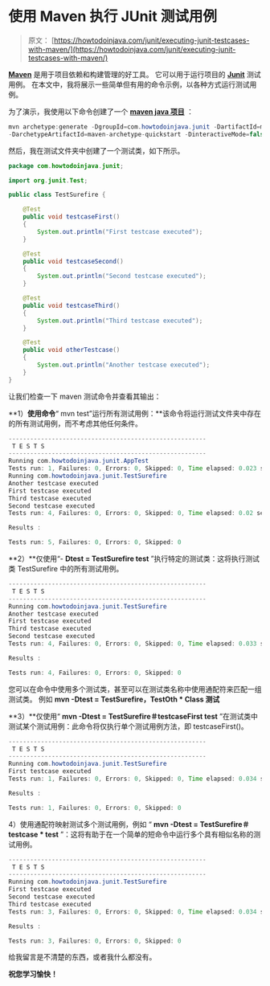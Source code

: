# 使用 Maven 执行 JUnit 测试用例

> 原文： [https://howtodoinjava.com/junit/executing-junit-testcases-with-maven/](https://howtodoinjava.com/junit/executing-junit-testcases-with-maven/)

[**Maven**](//howtodoinjava.com/maven/ "Maven") 是用于项目依赖和构建管理的好工具。 它可以用于运行项目的 [**Junit**](//howtodoinjava.com/junit/ "JUnit") 测试用例。 在本文中，我将展示一些简单但有用的命令示例，以各种方式运行测试用例。

为了演示，我使用以下命令创建了一个 [**maven java 项目**](//howtodoinjava.com/maven/create-a-simple-java-project-using-maven/ "Create a simple java project using maven") ：

```java
mvn archetype:generate -DgroupId=com.howtodoinjava.junit -DartifactId=mavenJunitDemo
-DarchetypeArtifactId=maven-archetype-quickstart -DinteractiveMode=false
```

然后，我在测试文件夹中创建了一个测试类，如下所示。

```java
package com.howtodoinjava.junit;

import org.junit.Test;

public class TestSurefire {

	@Test
	public void testcaseFirst()
	{
		System.out.println("First testcase executed");
	}

	@Test
	public void testcaseSecond()
	{
		System.out.println("Second testcase executed");
	}

	@Test
	public void testcaseThird()
	{
		System.out.println("Third testcase executed");
	}

	@Test
	public void otherTestcase()
	{
		System.out.println("Another testcase executed");
	}
}

```

让我们检查一下 maven 测试命令并查看其输出：

**1）**使用命令**“ mvn test”运行所有测试用例：**该命令将运行测试文件夹中存在的所有测试用例，而不考虑其他任何条件。

```java
-------------------------------------------------------
 T E S T S
-------------------------------------------------------
Running com.howtodoinjava.junit.AppTest
Tests run: 1, Failures: 0, Errors: 0, Skipped: 0, Time elapsed: 0.023 sec
Running com.howtodoinjava.junit.TestSurefire
Another testcase executed
First testcase executed
Third testcase executed
Second testcase executed
Tests run: 4, Failures: 0, Errors: 0, Skipped: 0, Time elapsed: 0.02 sec

Results :

Tests run: 5, Failures: 0, Errors: 0, Skipped: 0
```

**2）**仅使用“- **Dtest = TestSurefire test** ”执行特定的测试类：这将执行测试类 TestSurefire 中的所有测试用例。

```java
-------------------------------------------------------
 T E S T S
-------------------------------------------------------
Running com.howtodoinjava.junit.TestSurefire
Another testcase executed
First testcase executed
Third testcase executed
Second testcase executed
Tests run: 4, Failures: 0, Errors: 0, Skipped: 0, Time elapsed: 0.033 sec

Results :

Tests run: 4, Failures: 0, Errors: 0, Skipped: 0
```

您可以在命令中使用多个测试类，甚至可以在测试类名称中使用通配符来匹配一组测试类。 例如 **mvn -Dtest = TestSurefire，TestOth * Class 测试**

**3）**仅使用“ **mvn -Dtest = TestSurefire＃testcaseFirst test** ”在测试类中测试某个测试用例：此命令将仅执行单个测试用例方法，即 testcaseFirst()。

```java
-------------------------------------------------------
 T E S T S
-------------------------------------------------------
Running com.howtodoinjava.junit.TestSurefire
First testcase executed
Tests run: 1, Failures: 0, Errors: 0, Skipped: 0, Time elapsed: 0.034 sec

Results :

Tests run: 1, Failures: 0, Errors: 0, Skipped: 0
```

4）使用通配符映射测试多个测试用例，例如 “ **mvn -Dtest = TestSurefire＃testcase * test** ”：这将有助于在一个简单的短命令中运行多个具有相似名称的测试用例。

```java
-------------------------------------------------------
 T E S T S
-------------------------------------------------------
Running com.howtodoinjava.junit.TestSurefire
First testcase executed
Second testcase executed
Third testcase executed
Tests run: 3, Failures: 0, Errors: 0, Skipped: 0, Time elapsed: 0.034 sec

Results :

Tests run: 3, Failures: 0, Errors: 0, Skipped: 0
```

给我留言是不清楚的东西，或者我什么都没有。

**祝您学习愉快！**